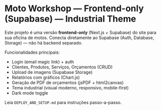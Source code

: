 # Moto Workshop — Frontend-only (Supabase) — Industrial Theme

Este projeto é uma versão **frontend-only** (Next.js + Supabase) do site para sua oficina de motos.
Conecta diretamente ao Supabase (Auth, Database, Storage) — não há backend separado.

Funcionalidades principais:
- Login (email magic link) + auth
- Clientes, Produtos, Serviços, Orçamentos (CRUD)
- Upload de imagens (Supabase Storage)
- Relatórios com gráficos (Chart.js)
- Geração de PDF de orçamentos (jsPDF + html2canvas)
- Tema industrial (visual moderno, responsivo, mobile-first)
- Dark mode toggle

Leia `DEPLOY_AND_SETUP.md` para instruções passo-a-passo.

